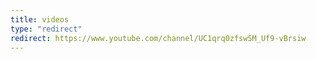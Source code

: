 ```yaml
---
title: videos
type: "redirect"
redirect: https://www.youtube.com/channel/UC1qrq0zfswSM_Uf9-vBrsiw
---
```

